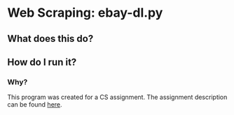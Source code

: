 # Web Scraping: ebay-dl.py

## What does this do?

## How do I run it?

### Why?
This program was created for a CS assignment. The assignment description can be found [here](https://github.com/mikeizbicki/cmc-csci040/tree/2021fall/hw_03).
